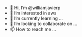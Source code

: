 - 👋 Hi, I’m @williamjavierp
- 👀 I’m interested in aws 
- 🌱 I’m currently learning ...
- 💞️ I’m looking to collaborate on ...
- 📫 How to reach me ...

<!---
williamjavierp/williamjavierp is a ✨ special ✨ repository because its `README.md` (this file) appears on your GitHub profile.
You can click the Preview link to take a look at your changes.
--->
